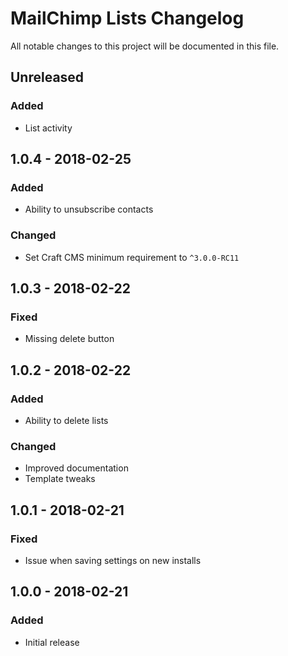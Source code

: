 # MailChimp Lists Changelog

All notable changes to this project will be documented in this file.

## Unreleased

### Added
- List activity

## 1.0.4 - 2018-02-25

### Added
- Ability to unsubscribe contacts

### Changed
- Set Craft CMS minimum requirement to `^3.0.0-RC11`

## 1.0.3 - 2018-02-22

### Fixed
- Missing delete button

## 1.0.2 - 2018-02-22

### Added
- Ability to delete lists

### Changed
- Improved documentation
- Template tweaks

## 1.0.1 - 2018-02-21

### Fixed
- Issue when saving settings on new installs

## 1.0.0 - 2018-02-21

### Added
- Initial release
